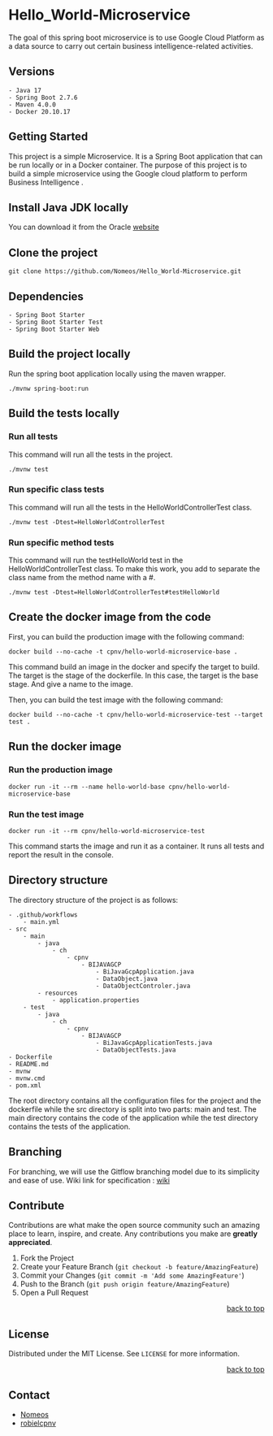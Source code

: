 # Hello_World-Microservice

The goal of this spring boot microservice is to use Google Cloud Platform as a data source 
to carry out certain business intelligence-related activities.


## Versions

    - Java 17
    - Spring Boot 2.7.6
    - Maven 4.0.0
    - Docker 20.10.17

## Getting Started

This project is a simple Microservice. It is a Spring Boot application that can be run locally or in a Docker container.
The purpose of this project is to build a simple microservice using the Google cloud platform to perform Business Intelligence .

## Install Java JDK locally

You can download it from the Oracle [website](https://www.oracle.com/java/technologies/downloads/#jdk17-windows)

## Clone the project

```
git clone https://github.com/Nomeos/Hello_World-Microservice.git
```

## Dependencies

    - Spring Boot Starter
    - Spring Boot Starter Test
    - Spring Boot Starter Web

## Build the project locally

Run the spring boot application locally using the maven wrapper.

```
./mvnw spring-boot:run
```

## Build the tests locally

### Run all tests
This command will run all the tests in the project.

```
./mvnw test
```

### Run specific class tests
This command will run all the tests in the HelloWorldControllerTest class.

```
./mvnw test -Dtest=HelloWorldControllerTest
```

### Run specific method tests
This command will run the testHelloWorld test in the HelloWorldControllerTest class.
To make this work, you add to separate the class name from the method name with a #.

```
./mvnw test -Dtest=HelloWorldControllerTest#testHelloWorld
```

## Create the docker image from the code

First, you can build the production image with the following command:
```
docker build --no-cache -t cpnv/hello-world-microservice-base .
```

This command build an image in the docker and specify the target to build.
The target is the stage of the dockerfile. In this case, the target is the base stage. And give a name to the image.

Then, you can build the test image with the following command:
```
docker build --no-cache -t cpnv/hello-world-microservice-test --target test .
```

## Run the docker image

### Run the production image

```
docker run -it --rm --name hello-world-base cpnv/hello-world-microservice-base
```
### Run the test image

```
docker run -it --rm cpnv/hello-world-microservice-test
```

This command starts the image and run it as a container.
It runs all tests and report the result in the console.

## Directory structure

The directory structure of the project is as follows:

    - .github/workflows
        - main.yml
    - src
        - main
            - java
                - ch
                    - cpnv
                        - BIJAVAGCP
                            - BiJavaGcpApplication.java
                            - DataObject.java
                            - DataObjectControler.java
            - resources
                - application.properties
        - test
            - java
                - ch
                    - cpnv
                        - BIJAVAGCP
                            - BiJavaGcpApplicationTests.java
                            - DataObjectTests.java
    - Dockerfile
    - README.md
    - mvnw
    - mvnw.cmd
    - pom.xml

The root directory contains all the configuration files for the project and the dockerfile while the src directory is split into two parts: main and test. 
The main directory contains the code of the application while the test directory contains the tests of the application.

## Branching

For branching, we will use the Gitflow branching model due to its simplicity and ease of use.
Wiki link for specification : [wiki](https://github.com/CPNV-ES-BI/BI_JAVA_GCP/wiki#branching)

## Contribute

Contributions are what make the open source community such an amazing place to learn, inspire, and create. Any contributions you make are **greatly appreciated**.

1. Fork the Project
2. Create your Feature Branch (`git checkout -b feature/AmazingFeature`)
3. Commit your Changes (`git commit -m 'Add some AmazingFeature'`)
4. Push to the Branch (`git push origin feature/AmazingFeature`)
5. Open a Pull Request

<p align="right"><a href="#readme-top">back to top</a></p>

## License

Distributed under the MIT License. See `LICENSE` for more information.

<p align="right"><a href="#readme-top">back to top</a></p>

## Contact

- [Nomeos](https://github.com/Nomeos)
- [robielcpnv](https://github.com/robielcpnv)





